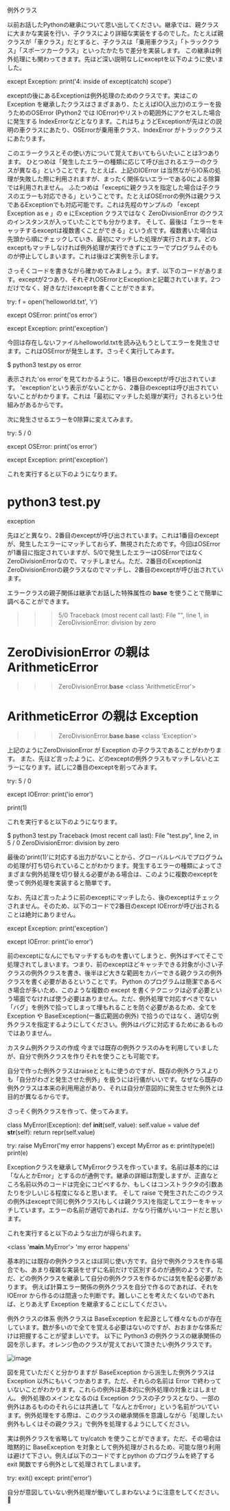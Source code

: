 例外クラス

以前お話したPythonの継承について思い出してください。継承では、親クラスに大まかな実装を行い、子クラスにより詳細な実装をするのでした。たとえば親クラスが「車クラス」だとすると、子クラスは「乗用車クラス」「トラッククラス」「スポーツカークラス」といったかたちで差分を実装します。
この継承は例外処理にも関わってきます。先ほど深い説明なしにexceptを以下のように使いました。

except Exception:
    print('4: inside of except(catch) scope')

exceptの後にあるExceptionは例外処理のためのクラスです。実はこのException を継承したクラスはさまざまあり、たとえばIO(入出力)のエラーを扱うためのOSError (Python2 では IOError)やリストの範囲外にアクセスした場合に発生する IndexErrorなどとなります。これはちょうどExceptionが先ほどの説明の車クラスにあたり、OSErrorが乗用車クラス、IndexError がトラッククラスにあたります。

このエラークラスとその使い方について覚えておいてもらいたいことは3つあります。 ひとつめは「発生したエラーの種類に応じて呼び出されるエラーのクラスが異なる」ということです。たとえば、上記のIOError は当然ながらIO系の処理が失敗した際に利用されますが、まったく関係ないエラーである0による除算では利用されません。
ふたつめは「exceptに親クラスを指定した場合は子クラスのエラーも対応できる」ということです。たとえばOSErrorの例外は親クラスであるExceptionでも対応可能です。これは先程のサンプルの 「except Exception as e 」の e にException クラスではなく ZeroDivisionError のクラスのインスタンスが入っていたことでも分かります。
そして、最後は「エラーをキャッチするexceptは複数書くことができる」という点です。複数書いた場合は先頭から順にチェックしていき、最初にマッチした処理が実行されます。どのexceptもマッチしなければ例外処理が実行できずにエラーでプログラムそのものが停止してしまいます。これは後ほど実例を示します。

さっそくコードを書きながら確かめてみましょう。まず、以下のコードがあります。exceptが2つあり、それぞれOSErrorとExceptionと記載されています。2つだけでなく、好きなだけexceptを書くことができます。

try:
  f = open('helloworld.txt', 'r')

except OSError:
  print('os error')

except Exception:
  print('exception')

今回は存在しないファイルhelloworld.txtを読み込もうとしてエラーを発生させます。これはOSErrorが発生します。さっそく実行してみます。

$ python3 test.py
os error

表示された'os error'を見てわかるように、1番目のexceptが呼び出されています。 'exception'という表示がないことから、2番目のexceptは呼び出されていないことがわかります。これは「最初にマッチした処理が実行」されるという仕組みがあるからです。

次に発生させるエラーを0除算に変えてみます。

try:
  5 / 0

except OSError:
  print('os error')

except Exception:
  print('exception')

これを実行すると以下のようになります。

# python3 test.py
exception

先ほどと異なり、2番目のexceptが呼び出されています。これは1番目のexceptが、発生したエラーにマッチしておらず、無視されたためです。今回はOSErrorが1番目に指定されていますが、5/0で発生したエラーはOSErrorではなくZeroDivisionErrorなので、マッチしません。ただ、2番目のExceptionはZeroDivisionErrorの親クラスなのでマッチし、2番目のexceptが呼び出されています。

エラークラスの親子関係は継承でお話した特殊属性の __base__ を使うことで簡単に調べることができます。

>>> 5/0
Traceback (most recent call last):
  File "<stdin>", line 1, in <module>
ZeroDivisionError: division by zero

# ZeroDivisionError の親は ArithmeticError
>>> ZeroDivisionError.__base__
<class 'ArithmeticError'>

# ArithmeticError の親は Exception
>>> ZeroDivisionError.__base__.__base__
<class 'Exception'>

上記のようにZeroDivisionError が Exception の子クラスであることがわかります。
また、先ほど言ったように、どのexceptの例外クラスもマッチしないとエラーになります。試しに2番目のexceptを削ってみます。

try:
  5 / 0

except IOError:
  print('io error')

print(1)

これを実行すると以下のようになります。

$ python3 test.py
Traceback (most recent call last):
  File "test.py", line 2, in <module>
    5 / 0
ZeroDivisionError: division by zero

最後の'print(1)'に対応する出力がないことから、グローバルレベルでプログラムの処理が打ち切られていることがわかります。発生するエラーの種類によってさまざまな例外処理を切り替える必要がある場合は、このように複数のexceptを使って例外処理を実装すると簡単です。

なお、先ほど言ったように前のexceptにマッチしたら、後のexceptはチェックされません。そのため、以下のコードで2番目のexcept IOErrorが呼び出されることは絶対にありません。

except Exception:
  print('exception')

except IOError:
  print('io error')

前のexceptになんにでもマッチするものを書いてしまうと、例外はすべてそこで処理されてしまいます。つまり、前のexceptほどキャッチできる対象が小さい子クラスの例外クラスを書き、後半ほど大きな範囲をカバーできる親クラスの例外クラスを書く必要があるということです。
Python のプログラムは簡潔であるべき場合が多いため、このような複数の except を書くテクニックは必ず必要という場面でなければ使う必要はありません。ただ、例外処理で対応すべきでない「バグ」を例外で拾ってしまって埋もれることを防ぐ必要があるため、全てを Exception や BaseException(一番広範囲の例外) で拾うのではなく、適切な例外クラスを指定するようにしてください。例外はバグに対応するためにあるものではありません。

カスタム例外クラスの作成
今までは既存の例外クラスのみを利用していましたが、自分で例外クラスを作りそれを使うことも可能です。

自分で作った例外クラスはraiseとともに使うのですが、既存の例外クラスよりも「自分がわざと発生させた例外」を扱うには行儀がいいです。なぜなら既存の例外クラスは本来の利用用途があり、それは自分が意図的に発生させた例外とは目的が異なるからです。

さっそく例外クラスを作って、使ってみます。

class MyError(Exception):
  def __init__(self, value):
    self.value = value
  def __str__(self):
    return repr(self.value)

try:
  raise MyError('my error happens')
except MyError as e:
  print(type(e))
  print(e)

Exceptionクラスを継承してMyErrorクラスを作っています。名前は基本的には「なんとかError」とするのが通例です。継承の詳細は割愛しますが、正直なところ名前以外のコードは完全にコピペするか、もしくはコンストラクタの引数あたりを少しいじる程度になると思います。
そして raise で発生されたこのクラスの例外はexceptで同じ例外クラス(もしくは親クラス)を指定してエラーをキャッチしています。エラーの名前が適切であれば、かなり行儀がいいコードだと思います。

これを実行すると以下のような出力が得られます。

<class '__main__.MyError'>
'my error happens'

基本的には既存の例外クラスとほぼ同じ使い方です。自分で例外クラスを作る場合でも、あまり複雑な実装をせずに名前だけで区別するのが通例のようです。ただ、どの例外クラスを継承して自分の例外クラスを作るかには気を配る必要があります。
例えば計算エラー関係の例外クラスを自分で作るのであれば、それを IOError から作るのは間違った判断です。難しいことを考えたくないのであれば、とりあえず Exception を継承することにしてください。

例外クラスの体系
例外クラスは BaseException を起源として様々なものが存在しています。数が多いので全てを覚える必要はないのですが、おおまかな体系だけは把握することが望ましいです。
以下に Python3 の例外クラスの継承関係の図を示します。オレンジ色のクラスが覚えておいて頂きたい例外クラスです。

![image](./0100_image/02.png)

図を見ていただくと分かりますが BaseException から派生した例外クラスは Exception 以外にもいくつかあります。ただ、それらの名前は Error で終わっていないことがわかります。これらの例外は基本的に例外処理の対象とはしません。
例外処理のメインとなるのは Exception クラスの子クラスとなり、一部の例外はあるもののそれらには共通して「なんとかError」という名前がついています。例外処理をする際は、このクラスの継承関係を意識しながら「処理したい例外もしくはその親クラス」で例外を処理するようにしてください。

実は例外クラスを省略して try/catch を使うことができます。ただ、その場合は暗黙的に BaseException を対象として例外処理がされるため、可能な限り利用は避けて下さい。例えば以下のコードですとpython のプログラムを終了する exit 関数ですら例外として処理されてしまいます。

try:
  exit()
except:
  print('error')

自分が意図していない例外処理が働いてしまわないように注意をしてください。

